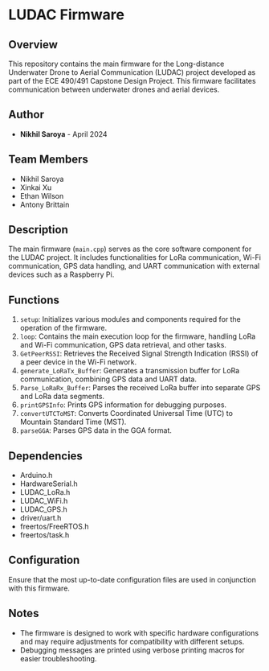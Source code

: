 # LUDAC Firmware

## Overview

This repository contains the main firmware for the Long-distance Underwater Drone to Aerial Communication (LUDAC) project developed as part of the ECE 490/491 Capstone Design Project. This firmware facilitates communication between underwater drones and aerial devices.

## Author

- **Nikhil Saroya** - April 2024

## Team Members

- Nikhil Saroya
- Xinkai Xu
- Ethan Wilson
- Antony Brittain

## Description

The main firmware (`main.cpp`) serves as the core software component for the LUDAC project. It includes functionalities for LoRa communication, Wi-Fi communication, GPS data handling, and UART communication with external devices such as a Raspberry Pi.

## Functions

1. `setup`: Initializes various modules and components required for the operation of the firmware.
2. `loop`: Contains the main execution loop for the firmware, handling LoRa and Wi-Fi communication, GPS data retrieval, and other tasks.
3. `GetPeerRSSI`: Retrieves the Received Signal Strength Indication (RSSI) of a peer device in the Wi-Fi network.
4. `generate_LoRaTx_Buffer`: Generates a transmission buffer for LoRa communication, combining GPS data and UART data.
5. `Parse_LoRaRx_Buffer`: Parses the received LoRa buffer into separate GPS and LoRa data segments.
6. `printGPSInfo`: Prints GPS information for debugging purposes.
7. `convertUTCToMST`: Converts Coordinated Universal Time (UTC) to Mountain Standard Time (MST).
8. `parseGGA`: Parses GPS data in the GGA format.

## Dependencies

- Arduino.h
- HardwareSerial.h
- LUDAC_LoRa.h
- LUDAC_WiFi.h
- LUDAC_GPS.h
- driver/uart.h
- freertos/FreeRTOS.h
- freertos/task.h

## Configuration

Ensure that the most up-to-date configuration files are used in conjunction with this firmware.

## Notes

- The firmware is designed to work with specific hardware configurations and may require adjustments for compatibility with different setups.
- Debugging messages are printed using verbose printing macros for easier troubleshooting.

